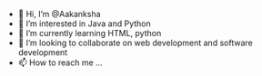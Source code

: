 - 👋 Hi, I’m @Aakanksha
- 👀 I’m interested in Java and Python 
- 🌱 I’m currently learning HTML, python 
- 💞️ I’m looking to collaborate on web development and software development
- 📫 How to reach me ...

<!---
Aakanksha265/Aakanksha265 is a ✨ special ✨ repository because its `README.md` (this file) appears on your GitHub profile.
You can click the Preview link to take a look at your changes.
--->
